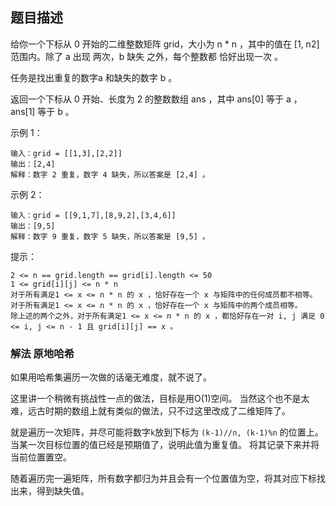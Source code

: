 ## 题目描述
给你一个下标从 0 开始的二维整数矩阵 grid，大小为 n * n ，其中的值在 [1, n2] 范围内。除了 a 出现 两次，b 缺失 之外，每个整数都 恰好出现一次 。

任务是找出重复的数字a 和缺失的数字 b 。

返回一个下标从 0 开始、长度为 2 的整数数组 ans ，其中 ans[0] 等于 a ，ans[1] 等于 b 。

示例 1：
```
输入：grid = [[1,3],[2,2]]
输出：[2,4]
解释：数字 2 重复，数字 4 缺失，所以答案是 [2,4] 。
```
示例 2：
```
输入：grid = [[9,1,7],[8,9,2],[3,4,6]]
输出：[9,5]
解释：数字 9 重复，数字 5 缺失，所以答案是 [9,5] 。
```

提示：
```
2 <= n == grid.length == grid[i].length <= 50
1 <= grid[i][j] <= n * n
对于所有满足1 <= x <= n * n 的 x ，恰好存在一个 x 与矩阵中的任何成员都不相等。
对于所有满足1 <= x <= n * n 的 x ，恰好存在一个 x 与矩阵中的两个成员相等。
除上述的两个之外，对于所有满足1 <= x <= n * n 的 x ，都恰好存在一对 i, j 满足 0 <= i, j <= n - 1 且 grid[i][j] == x 。
```

### 解法 原地哈希
如果用哈希集遍历一次做的话毫无难度，就不说了。

这里讲一个稍微有挑战性一点的做法，目标是用O(1)空间。
当然这个也不是太难，远古时期的数组上就有类似的做法，只不过这里改成了二维矩阵了。

就是遍历一次矩阵，并尽可能将数字`k`放到下标为 `(k-1)//n, (k-1)%n` 的位置上。
当某一次目标位置的值已经是预期值了，说明此值为重复值。
将其记录下来并将当前位置置空。

随着遍历完一遍矩阵，所有数字都归为并且会有一个位置值为空，将其对应下标找出来，得到缺失值。